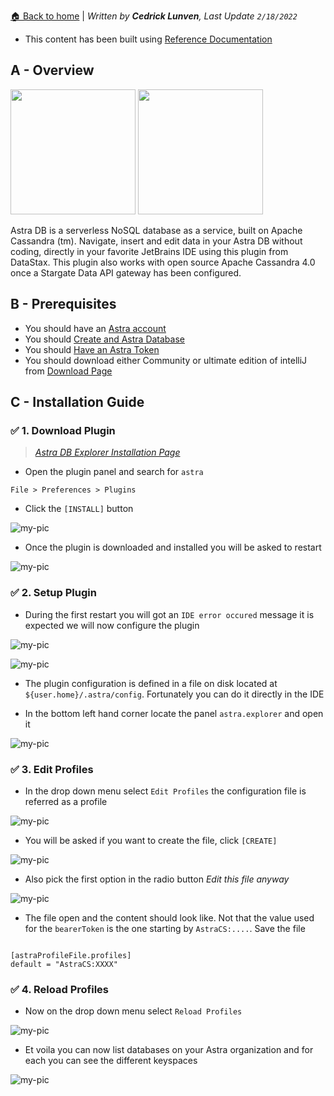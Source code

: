 [🏠 Back to home](https://awesome-astra.github.io/docs/) | _Written by **Cedrick Lunven**, Last Update `2/18/2022`_

- This content has been built using [Reference Documentation ](https://plugins.jetbrains.com/plugin/17013-datastax-astra-db-explorer)

## A - Overview

<img src="https://plugins.jetbrains.com/files/17013/screenshot_8180f398-3612-4990-9d5b-d1b3917c40fc" height="200px"/>

<img src="https://plugins.jetbrains.com/files/17013/screenshot_04795b62-5479-42c8-b97d-04f0d5459e19" height="200px"/>

Astra DB is a serverless NoSQL database as a service, built on Apache Cassandra (tm). Navigate, insert and edit data in your Astra DB without coding, directly in your favorite JetBrains IDE using this plugin from DataStax. This plugin also works with open source Apache Cassandra 4.0 once a Stargate Data API gateway has been configured.

## B - Prerequisites

- You should have an [Astra account](http://astra.datastax.com/)
- You should [Create and Astra Database](/pages/astra/create-instance/)
- You should [Have an Astra Token](/pages/astra/create-token/)
- You should download either Community or ultimate edition of intelliJ from [Download Page](https://www.jetbrains.com/idea/download/?fromIDE=#section=mac)

## C - Installation Guide

### ✅ 1. Download Plugin

> _[Astra DB Explorer Installation Page](https://github.com/datastax/astra-ide-plugin/wiki/Getting-Started)_

- Open the plugin panel and search for `astra`

```
File > Preferences > Plugins
```

- Click the `[INSTALL]` button

![my-pic](https://github.com/datastaxdevs/awesome-astra/raw/main/intellij/img/plugin.png)

- Once the plugin is downloaded and installed you will be asked to restart

![my-pic](https://github.com/datastaxdevs/awesome-astra/raw/main/intellij/img//plugin-restart-ide.png)

### ✅ 2. Setup Plugin

- During the first restart you will got an `IDE error occured` message it is expected we will now configure the plugin

![my-pic](https://github.com/datastaxdevs/awesome-astra/raw/main/intellij/img/plugin-restart-error.png)

![my-pic](https://github.com/datastaxdevs/awesome-astra/raw/main/intellij/img/plugin-restart-error2.png)

- The plugin configuration is defined in a file on disk located at `${user.home}/.astra/config`. Fortunately you can do it directly in the IDE

- In the bottom left hand corner locate the panel `astra.explorer` and open it

![my-pic](https://github.com/datastaxdevs/awesome-astra/raw/main/intellij/img/plugin-setup-1.png)

### ✅ 3. Edit Profiles

- In the drop down menu select `Edit Profiles` the configuration file is referred as a profile

![my-pic](https://github.com/datastaxdevs/awesome-astra/raw/main/intellij/img/plugin-setup-2.png)

- You will be asked if you want to create the file, click `[CREATE]`

![my-pic](https://github.com/datastaxdevs/awesome-astra/raw/main/intellij/img/plugin-setup-3.png)

- Also pick the first option in the radio button _Edit this file anyway_

![my-pic](https://github.com/datastaxdevs/awesome-astra/raw/main/intellij/img/plugin-setup-4.png)

- The file open and the content should look like. Not that the value used for the `bearerToken` is the one starting by `AstraCS:....`. Save the file

```

[astraProfileFile.profiles]
default = "AstraCS:XXXX"
```

### ✅ 4. Reload Profiles

- Now on the drop down menu select `Reload Profiles`

![my-pic](https://github.com/datastaxdevs/awesome-astra/raw/main/intellij/img/plugin-setup-5.png)

- Et voila you can now list databases on your Astra organization and for each you can see the different keyspaces

![my-pic](https://github.com/datastaxdevs/awesome-astra/raw/main/intellij/img/plugin-setup-6.png)
